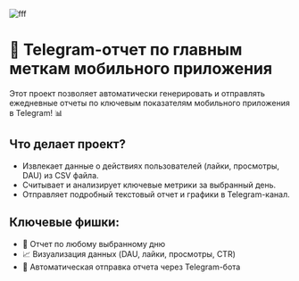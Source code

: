 
![fff](https://github.com/yanashub/images/blob/main/%D1%81%D1%80%D0%B5%D0%B7-%D0%BE%D1%82%D1%87%D0%B5%D1%82.png)

# 🚀 Telegram-отчет по главным меткам мобильного приложения

Этот проект позволяет автоматически генерировать и отправлять ежедневные отчеты по ключевым показателям мобильного приложения в Telegram! 📊

## Что делает проект?
- Извлекает данные о действиях пользователей (лайки, просмотры, DAU) из CSV файла.
- Считывает и анализирует ключевые метрики за выбранный день.
- Отправляет подробный текстовый отчет и графики в Telegram-канал.

## Ключевые фишки:
- 📅 Отчет по любому выбранному дню
- 📈 Визуализация данных (DAU, лайки, просмотры, CTR)
- 🤖 Автоматическая отправка отчета через Telegram-бота
